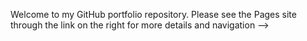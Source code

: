 Welcome to my GitHub portfolio repository.  Please see the Pages site through the link on the right for more details and navigation -->
